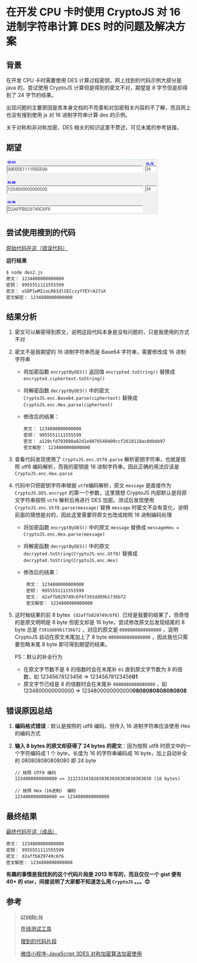 # 在开发 CPU 卡时使用 CryptoJS 对 16 进制字符串计算 DES 时的问题及解决方案

## 背景

在开发 CPU 卡时需要使用 DES 计算过程密钥，网上找到的代码示例大部分是 java 的，尝试使用 CryptoJS 计算但是得到的密文不对，期望是 8 字节但是却得到了 24 字节的结果。

出现问题的主要原因是库本身文档的不完善和对加密相关内容的不了解，而且网上也没有搜到使用 js 对 16 进制字符串计算 des 的示例。

关于对称和非对称加密、DES 相关的知识这里不赘述，可见末尾的参考链接。

## 期望

![](./测试工具结果.png)

## 尝试使用搜到的代码

[原始代码在这（错误代码）](./des2.js)

**运行结果**

```
$ node des2.js
原文： 1234800000000000
密钥： 9955551111555599
密文： oSDP1wMIioLR6IdlSECczyYYEYrA27uX
密文解密： 1234800000000000
```

## 结果分析

1. 密文可以解密得到原文，说明这段代码本身是没有问题的，只是我使用的方式不对

2. 密文不是我期望的 16 进制字符串而是 Base64 字符串，需要修改成 16 进制字符串

   - 将加密函数 `encryptByDES()` 返回值 `encrypted.toString()` 替换成 `encrypted.ciphertext.toString()`

   - 将解密函数 `decryptByDES()` 中的密文 `CryptoJS.enc.Base64.parse(ciphertext)` 替换成 `CryptoJS.enc.Hex.parse(ciphertext)`

   - 修改后的结果：

     ```
     原文： 1234800000000000
     密钥： 9955551111555599
     密文： a120cfd703088a82d1e8876548409ccf2618118ac0dbbb97
     密文解密： 1234800000000000
     ```

3. 查看代码发现使用了 `CryptoJS.enc.Utf8.parse` 解析密钥字符串，也就是按照 utf8 编码解析，而我的密钥是 16 进制字符串，因此正确的用法应该是 `CryptoJS.enc.Hex.parse`

4. 代码中只把密钥字符串根据 `utf8`编码解析，原文 `message` 是直接作为 `CryptoJS.DES.encrypt` 的第一个参数，这里猜想 CryptoJS 内部默认是将原文字符串按照 `utf8` 解析后再进行 DES 加密。测试后发现使用 `CryptoJS.enc.Utf8.parse(message)` 替换 `message` 时密文不会有变化，说明前面的猜想是对的，因此这里需要将原文也改成按照 16 进制编码处理

   - 将加密函数 `encryptByDES()` 中的原文 `message` 替换成 `messageHex = CryptoJS.enc.Hex.parse(message)`

   - 将解密函数 `decryptByDES()` 中的原文 `decrypted.toString(CryptoJS.enc.Utf8)` 替换成 `decrypted.toString(CryptoJS.enc.Hex)`

   - 修改后的结果：

     ```
      原文： 1234800000000000
      密钥： 9955551111555599
      密文： d2affb829749c6f6f391dd89b1736b72
      密文解密： 1234800000000000
     ```

5. 这时候结果的前 8 bytes（`d2affb829749c6f6`）已经是我要的结果了，但奇怪的是原文明明是 8 byte 但密文却是 16 byte，尝试修改原文后发现结尾的 8 byte 总是 `f391dd89b1736b72` ，对应的原文是 `0808080808080808` ，说明 CryptoJS 自动在原文末尾加上了 8 byte `0808080808080808` ，因此我也只需要忽略末尾 8 byte 即可得到期望的结果。

   PS：默认的补全行为

   - 在原文字节数不是 8 的倍数时会在末尾补 `01` 直到原文字节数为 8 的倍数，如 12345678123456 => 12345678123456**01**
   - 原文字节已经是 8 的倍数时会在末尾补 `0808080808080808` ，如 1234800000000000 => 1234800000000000**0808080808080808**

## 错误原因总结

1. **编码格式错误**：默认是按照的 utf8 编码，但传入 16 进制字符串应该使用 Hex 的编码方式

2. **输入 8 bytes 的原文却获得了 24 bytes 的密文**：因为按照 utf8 时原文中的一个字符编码成 1 个 byte，长度为 16 的字符串编码成 16 byte，加上自动补全的 080808080808080 即 24 byte

   ```
   // 按照 UTF8 编码
   1234800000000000 => 31323334383030303030303030303030 (16 bytes)

   // 按照 Hex（16进制） 编码
   1234800000000000 => 1234800000000000
   ```

## 最终结果

[最终代码在这（成品）](./des.js)

```
原文： 1234800000000000
密钥： 9955551111555599
密文： d2affb829749c6f6
密文解密： 1234800000000000
```

**有趣的事情是我找到的这个代码片段是 2013 年写的，而且仅仅一个 gist 便有 40+ 的 star，间接说明了大家都不知道怎么用 `CryptoJS` 。。。😊**

## 参考

> [crypto-js](https://github.com/brix/crypto-js)
>
> [在线测试工具](http://www.jpwz.vip/tool/des.html)
>
> [搜到的代码片段](https://gist.github.com/ufologist/5581486)
>
> [微信小程序-JavaScript 3DES 对称加密算法加密使用](https://blog.csdn.net/gd6321374/article/details/105750232)
